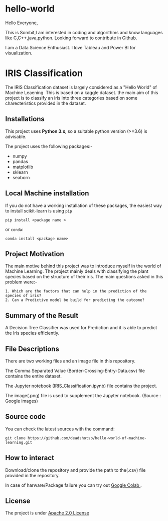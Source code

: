 # hello-world

Hello Everyone,

This is Sombit,I am interested in coding and algorithms and know languages like C,C++,java,python.
Looking forward to contribute in Github.

I am a Data Science Enthusiast. I love Tableau and Power BI for visualization.

# IRIS Classification 

The IRIS Classification dataset is largely considered as a "Hello World" of Machine Leaening. This is based on a kaggle dataset. the main aim of this project is to classify an iris into three categories based on some charecteristics provided in the dataset.

## Installations ## 

This project uses **Python 3.x**, so a suitable python version (>=3.6) is advisable.

The project uses the following packages:- 
<ul>
  <li> numpy </li>
  <li> pandas </li>
  <li> matplotlib </li>
  <li> sklearn </li>
  <li> seaborn </li>
</ul>

## Local Machine installation ##
If you do not have a working installation of these packages, the easiest way to install scikit-learn is using `pip`

`pip install <package name >`

or `conda`:

`conda install <package name>`

## Project Motivation ## 

The main motive behind this project was to introduce myself in the world of Machine Learning. The project mainly deals with classifying the plant species based on the structure of their iris. The main questions asked in this problem were:-
    
    1. Which are the factors that can help in the prediction of the species of iris?
    2. Can a Predictive model be build for predicting the outcome?

## Summary of the Result ##

A Decision Tree Classifier was used for Prediction and it is able to predict the Iris species efficiently.

##  File Descriptions ##

There are two working files and an image file in this repository.

The Comma Separated Value (Border-Crossing-Entry-Data.csv) file contains the entire dataset.

The Jupyter notebook (IRIS_Classification.ipynb) file contains the project.

The image(.png) file is used to supplement the Jupyter notebook. (Source : Google images)

## Source code ## 

You can check the latest sources with the command:

`git clone https://github.com/deadshotsb/hello-world-of-machine-learning.git`

## How to interact ##

Download/clone the repository and provide the path to the(.csv) file provided in the repository.

In case of harware/Package failure you can try out <a href= "colab.research.google.com"> Google Colab </a>.


## License ##

The project is under <a href="http://www.apache.org/licenses/LICENSE-2.0" > Apache 2.0 License </a> 
